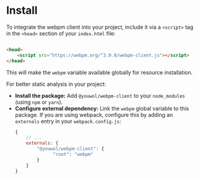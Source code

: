 # Install

To integrate the webpm client into your project, include it via a `<script>` tag in the `<head>` section of your 
`index.html` file:

```html

<head>
    <script src="https://webpm.org/^3.0.0/webpm-client.js"></script>
</head>
```

This will make the `webpm` variable available globally for resource installation.

For better static analysis in your project:
*  **Install the package:** Add `@youwol/webpm-client` to your `node_modules` (using `npm` or `yarn`).
*  **Configure external dependency:** Link the `webpm` global variable to this package. 
If you are using webpack, configure this by adding an `externals` entry in your `webpack.config.js`:
    ```js
    {
        // ...
        externals: {
            "@youwol/webpm-client": {
                  "root": "webpm"
            }
        } 
    }
    ```